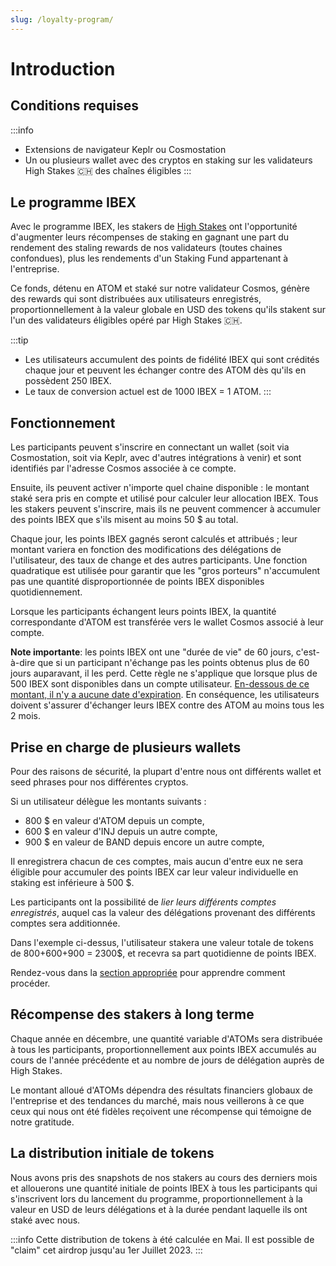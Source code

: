 ```yaml
---
slug: /loyalty-program/
---
```

# Introduction

## Conditions requises
:::info
* Extensions de navigateur Keplr ou Cosmostation
* Un ou plusieurs wallet avec des cryptos en staking sur les validateurs High Stakes 🇨🇭 des chaînes éligibles
:::

## Le programme IBEX

Avec le programme IBEX, les stakers de <a href="https://highstakes.ch">High Stakes</a> ont l'opportunité d'augmenter leurs récompenses de staking en gagnant une part du rendement des staling rewards de nos validateurs (toutes chaines confondues), plus les rendements d'un Staking Fund appartenant à l'entreprise.

Ce fonds, détenu en ATOM et staké sur notre validateur Cosmos, génère des rewards qui sont distribuées aux utilisateurs enregistrés, proportionnellement à la valeur globale en USD des tokens qu'ils stakent sur l'un des validateurs éligibles opéré par High Stakes 🇨🇭.

:::tip
- Les utilisateurs accumulent des points de fidélité IBEX qui sont crédités chaque jour et peuvent les échanger contre des ATOM dès qu'ils en possèdent 250 IBEX.
- Le taux de conversion actuel est de 1000 IBEX = 1 ATOM.
:::

## Fonctionnement

Les participants peuvent s'inscrire en connectant un wallet (soit via Cosmostation, soit via Keplr, avec d'autres intégrations à venir) et sont identifiés par l'adresse Cosmos associée à ce compte.

Ensuite, ils peuvent activer n'importe quel chaine disponible : le montant staké sera pris en compte et utilisé pour calculer leur allocation IBEX.
Tous les stakers peuvent s'inscrire, mais ils ne peuvent commencer à accumuler des points IBEX que s'ils misent au moins 50 $ au total.

Chaque jour, les points IBEX gagnés seront calculés et attribués ; leur montant variera en fonction des modifications des délégations de l'utilisateur, des taux de change et des autres participants. Une fonction quadratique est utilisée pour garantir que les "gros porteurs" n'accumulent pas une quantité disproportionnée de points IBEX disponibles quotidiennement.

Lorsque les participants échangent leurs points IBEX, la quantité correspondante d'ATOM est transférée vers le wallet Cosmos associé à leur compte.

**Note importante**: les points IBEX ont une "durée de vie" de 60 jours, c'est-à-dire que si un participant n'échange pas les points obtenus plus de 60 jours auparavant, il les perd. Cette règle ne s'applique que lorsque plus de 500 IBEX sont disponibles dans un compte utilisateur. <u>En-dessous de ce montant, il n'y a aucune date d'expiration</u>. En conséquence, les utilisateurs doivent s'assurer d'échanger leurs IBEX contre des ATOM au moins tous les 2 mois.

## Prise en charge de plusieurs wallets

Pour des raisons de sécurité, la plupart d'entre nous ont différents wallet et seed phrases pour nos différentes cryptos.

Si un utilisateur délègue les montants suivants :

- 800 $ en valeur d'ATOM depuis un compte,
- 600 $ en valeur d'INJ depuis un autre compte,
- 900 $ en valeur de BAND depuis encore un autre compte,

Il enregistrera chacun de ces comptes, mais aucun d'entre eux ne sera éligible pour accumuler des points IBEX car leur valeur individuelle en staking est inférieure à 500 $.

Les participants ont la possibilité de _lier leurs différents comptes enregistrés_, auquel cas la valeur des délégations provenant des différents comptes sera additionnée.

Dans l'exemple ci-dessus, l'utilisateur stakera une valeur totale de tokens de 800+600+900 = 2300$, et recevra sa part quotidienne de points IBEX.

Rendez-vous dans la <a href="/loyalty-program/link/">section appropriée</a> pour apprendre comment procéder.

## Récompense des stakers à long terme

Chaque année en décembre, une quantité variable d'ATOMs sera distribuée à tous les participants, proportionnellement aux points IBEX accumulés au cours de l'année précédente et au nombre de jours de délégation auprès de High Stakes.

Le montant alloué d'ATOMs dépendra des résultats financiers globaux de l'entreprise et des tendances du marché, mais nous veillerons à ce que ceux qui nous ont été fidèles reçoivent une récompense qui témoigne de notre gratitude.

## La distribution initiale de tokens

Nous avons pris des snapshots de nos stakers au cours des derniers mois et allouerons une quantité initiale de points IBEX à tous les participants qui s'inscrivent lors du lancement du programme, proportionnellement à la valeur en USD de leurs délégations et à la durée pendant laquelle ils ont staké avec nous.

:::info
Cette distribution de tokens à été calculée en Mai. Il est possible de "claim" cet airdrop jusqu'au 1er Juillet 2023.
:::

